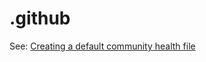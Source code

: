 # .github

See: [Creating a default community health file](https://docs.github.com/en/communities/setting-up-your-project-for-healthy-contributions/creating-a-default-community-health-file)
